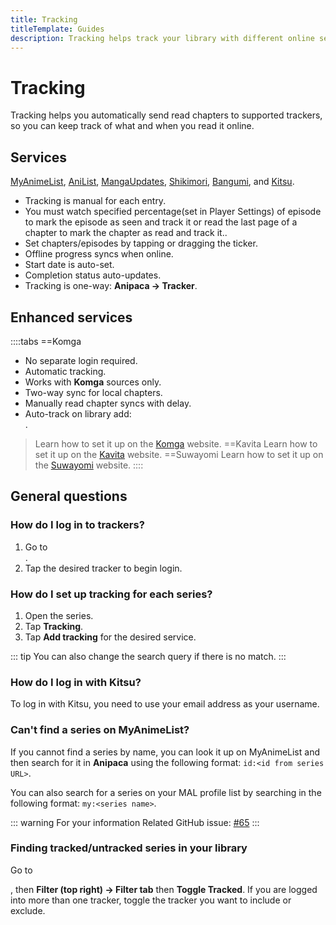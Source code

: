 ```yaml
---
title: Tracking
titleTemplate: Guides
description: Tracking helps track your library with different online services.
---
```


# Tracking
Tracking helps you automatically send read chapters to supported trackers, so you can keep track of what and when you read it online.

## Services

[MyAnimeList](https://myanimelist.net/), [AniList](https://anilist.co/), [MangaUpdates](https://www.mangaupdates.com/), [Shikimori](https://shikimori.one/), [Bangumi](https://bangumi.tv/), and [Kitsu](https://kitsu.io/).

- Tracking is manual for each entry.
- You must watch specified percentage(set in Player Settings) of episode to mark the episode as seen and track it or read the last page of a chapter to mark the chapter as read and track it..
- Set chapters/episodes by tapping or dragging the ticker.
- Offline progress syncs when online.
- Start date is auto-set.
- Completion status auto-updates.
- Tracking is one-way: **Anipaca -> Tracker**.

## Enhanced services

::::tabs
==Komga
- No separate login required.
- Automatic tracking.
- Works with **Komga** sources only.
- Two-way sync for local chapters.
- Manually read chapter syncs with delay.
- Auto-track on library add: <nav to="tracking">.

> Learn how to set it up on the [Komga](https://komga.org/) website.
==Kavita
> Learn how to set it up on the [Kavita](https://www.kavitareader.com/) website.
==Suwayomi
> Learn how to set it up on the [Suwayomi](https://suwayomi.org/) website.
::::

## General questions

### How do I log in to trackers?
1. Go to <nav to="tracking">.
1. Tap the desired tracker to begin login.

### How do I set up tracking for each series?
1. Open the series.
1. Tap **Tracking**.
1. Tap **Add tracking** for the desired service.

::: tip
You can also change the search query if there is no match.
:::

### How do I log in with Kitsu?
To log in with Kitsu, you need to use your email address as your username.

### Can't find a series on MyAnimeList?
If you cannot find a series by name, you can look it up on MyAnimeList and then search for it in **Anipaca** using the following format: `id:<id from series URL>`.

You can also search for a series on your MAL profile list by searching in the following format: `my:<series name>`.

::: warning For your information
Related GitHub issue: [#65](https://git.mihon.tech/tachiyomi/tachiyomi/issues/65)
:::

### Finding tracked/untracked series in your library
Go to <nav to="main_library">, then **Filter (top right) -> Filter tab** then **Toggle Tracked**.
If you are logged into more than one tracker, toggle the tracker you want to include or exclude.
